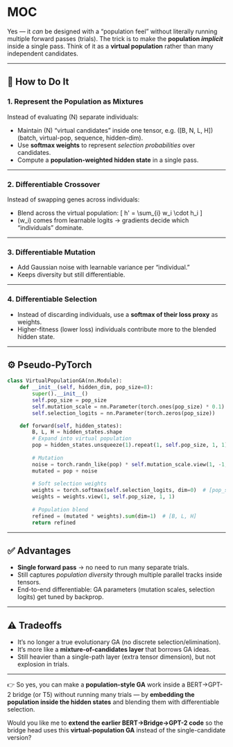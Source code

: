 # MOC

Yes — it *can* be designed with a “population feel” without literally running multiple forward passes (trials). The trick is to make the **population *implicit*** inside a single pass. Think of it as a **virtual population** rather than many independent candidates.

---

## 🔑 How to Do It

### 1. Represent the Population as Mixtures

Instead of evaluating (N) separate individuals:

* Maintain (N) “virtual candidates” inside one tensor, e.g.
  ([B, N, L, H]) (batch, virtual-pop, sequence, hidden-dim).
* Use **softmax weights** to represent *selection probabilities* over candidates.
* Compute a **population-weighted hidden state** in a single pass.

---

### 2. Differentiable Crossover

Instead of swapping genes across individuals:

* Blend across the virtual population:
  [
  h' = \sum_{i} w_i \cdot h_i
  ]
* (w_i) comes from learnable logits → gradients decide which “individuals” dominate.

---

### 3. Differentiable Mutation

* Add Gaussian noise with learnable variance per “individual.”
* Keeps diversity but still differentiable.

---

### 4. Differentiable Selection

* Instead of discarding individuals, use a **softmax of their loss proxy** as weights.
* Higher-fitness (lower loss) individuals contribute more to the blended hidden state.

---

## ⚙️ Pseudo-PyTorch

```python
class VirtualPopulationGA(nn.Module):
    def __init__(self, hidden_dim, pop_size=8):
        super().__init__()
        self.pop_size = pop_size
        self.mutation_scale = nn.Parameter(torch.ones(pop_size) * 0.1)
        self.selection_logits = nn.Parameter(torch.zeros(pop_size))

    def forward(self, hidden_states):
        B, L, H = hidden_states.shape
        # Expand into virtual population
        pop = hidden_states.unsqueeze(1).repeat(1, self.pop_size, 1, 1)
        
        # Mutation
        noise = torch.randn_like(pop) * self.mutation_scale.view(1, -1, 1, 1)
        mutated = pop + noise
        
        # Soft selection weights
        weights = torch.softmax(self.selection_logits, dim=0)  # [pop_size]
        weights = weights.view(1, self.pop_size, 1, 1)
        
        # Population blend
        refined = (mutated * weights).sum(dim=1)  # [B, L, H]
        return refined
```

---

## ✅ Advantages

* **Single forward pass** → no need to run many separate trials.
* Still captures *population diversity* through multiple parallel tracks inside tensors.
* End-to-end differentiable: GA parameters (mutation scales, selection logits) get tuned by backprop.

---

## ⚠️ Tradeoffs

* It’s no longer a true evolutionary GA (no discrete selection/elimination).
* It’s more like a **mixture-of-candidates layer** that borrows GA ideas.
* Still heavier than a single-path layer (extra tensor dimension), but not explosion in trials.

---

👉 So yes, you can make a **population-style GA** work inside a BERT→GPT-2 bridge (or T5) without running many trials — by **embedding the population inside the hidden states** and blending them with differentiable selection.

Would you like me to **extend the earlier BERT→Bridge→GPT-2 code** so the bridge head uses this **virtual-population GA** instead of the single-candidate version?
